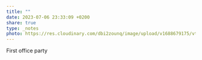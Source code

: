```yaml
---
title: ""
date: 2023-07-06 23:33:09 +0200
share: true
type: _notes
photo: https://res.cloudinary.com/dbi2zounq/image/upload/v1688679175/vtwoslpxxxspfnofjtgf.jpg
---
```

First office party
